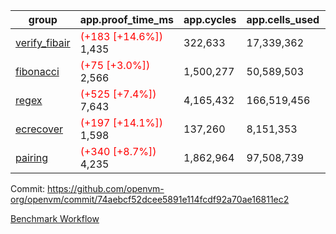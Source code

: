 | group | app.proof_time_ms | app.cycles | app.cells_used | leaf.proof_time_ms | leaf.cycles | leaf.cells_used |
| -- | -- | -- | -- | -- | -- | -- |
| [verify_fibair](https://github.com/openvm-org/openvm/blob/benchmark-results/benchmarks-pr/1799/verify_fibair-74aebcf52dcee5891e114fcdf92a70ae16811ec2.md) |<span style='color: red'>(+183 [+14.6%])</span> 1,435 |  322,633 |  17,339,362 |- | - | - |
| [fibonacci](https://github.com/openvm-org/openvm/blob/benchmark-results/benchmarks-pr/1799/fibonacci-74aebcf52dcee5891e114fcdf92a70ae16811ec2.md) |<span style='color: red'>(+75 [+3.0%])</span> 2,566 |  1,500,277 |  50,589,503 |- | - | - |
| [regex](https://github.com/openvm-org/openvm/blob/benchmark-results/benchmarks-pr/1799/regex-74aebcf52dcee5891e114fcdf92a70ae16811ec2.md) |<span style='color: red'>(+525 [+7.4%])</span> 7,643 |  4,165,432 |  166,519,456 |- | - | - |
| [ecrecover](https://github.com/openvm-org/openvm/blob/benchmark-results/benchmarks-pr/1799/ecrecover-74aebcf52dcee5891e114fcdf92a70ae16811ec2.md) |<span style='color: red'>(+197 [+14.1%])</span> 1,598 |  137,260 |  8,151,353 |- | - | - |
| [pairing](https://github.com/openvm-org/openvm/blob/benchmark-results/benchmarks-pr/1799/pairing-74aebcf52dcee5891e114fcdf92a70ae16811ec2.md) |<span style='color: red'>(+340 [+8.7%])</span> 4,235 |  1,862,964 |  97,508,739 |- | - | - |


Commit: https://github.com/openvm-org/openvm/commit/74aebcf52dcee5891e114fcdf92a70ae16811ec2

[Benchmark Workflow](https://github.com/openvm-org/openvm/actions/runs/15912275961)
